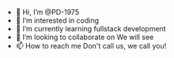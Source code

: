 - 👋 Hi, I’m @PD-1975
- 👀 I’m interested in coding
- 🌱 I’m currently learning fullstack development
- 💞️ I’m looking to collaborate on We will see
- 📫 How to reach me Don't call us, we call you!

<!---
PD-1975/PD-1975 is a ✨ special ✨ repository because its `README.md` (this file) appears on your GitHub profile.
You can click the Preview link to take a look at your changes.
--->
